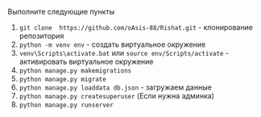 Выполните следующие пункты
1) `git clone  https://github.com/oAsis-88/Rishat.git` - клонирование репозитория
2) `python -m venv env` - создать виртуальное окружение
3) `venv\Scripts\activate.bat` или `source env/Scripts/activate` - активировать виртуальное окружение
4) `python manage.py makemigrations`
5) `python manage.py migrate`
6) `python manage.py loaddata db.json` - загружаем данные
7) `python manage.py createsuperuser` (Если нужна админка)
8) `python manage.py runserver`
